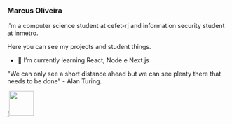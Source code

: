 ### Marcus Oliveira

i'm a computer science student at cefet-rj and information security student at inmetro.

Here you can see my projects and student things.

- 🌱 I’m currently learning React, Node e Next.js

"We can only see a short distance ahead but we can see plenty there that needs to be done" - Alan Turing.

[!<img src="https://user-images.githubusercontent.com/53785487/108726606-5fa78600-7506-11eb-8944-d38eaa2add3a.png" width="56" />](https://www.linkedin.com/in/marcus-oliveira-3b92011a7/)
